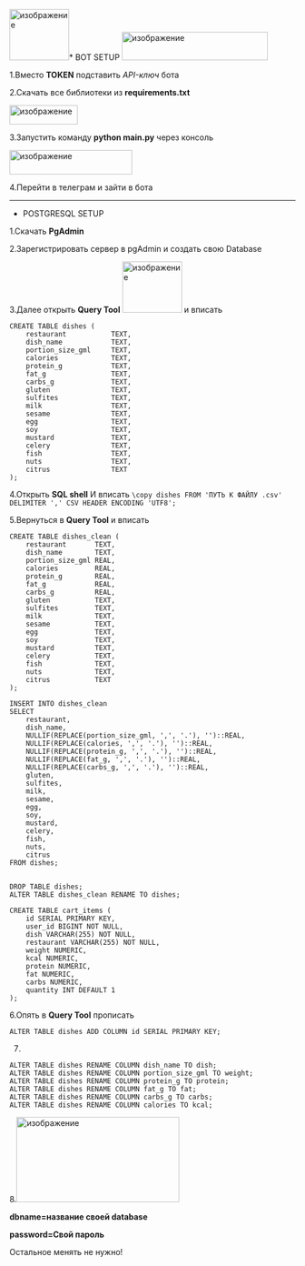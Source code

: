 <img width="105" height="90" alt="изображение" src="https://github.com/user-attachments/assets/5013e432-0c05-41b5-b99d-1503d19b9e07" />* BOT SETUP
<img width="257" height="50" alt="изображение" src="https://github.com/user-attachments/assets/81f53fa9-5fe8-4d3b-b5a0-fbf5fd83a015" />

1.Вместо **TOKEN** подставить *API-ключ* бота

2.Скачать все библиотеки из **requirements.txt**

<img width="120" height="34" alt="изображение" src="https://github.com/user-attachments/assets/2855a827-3797-4da5-959b-a432c6c905dd" />

3.Запустить команду **python main.py** через консоль


<img width="216" height="43" alt="изображение" src="https://github.com/user-attachments/assets/422ce5dd-3b7d-4979-9134-001d285e0d90" />


4.Перейти в телеграм и зайти в бота

-------------------------------------------------------------------------------------------------------------------------------------------------------------------

* POSTGRESQL SETUP

1.Скачать **PgAdmin**

2.Зарегистрировать сервер в pgAdmin и создать свою Database 

3.Далее открыть **Query Tool** <img width="105" height="90" alt="изображение" src="https://github.com/user-attachments/assets/a12621a6-91f7-429c-a114-1872ba285f4b" />
и вписать 
```
CREATE TABLE dishes (
    restaurant           TEXT,
    dish_name            TEXT,
    portion_size_gml     TEXT,
    calories             TEXT,
    protein_g            TEXT,
    fat_g                TEXT,
    carbs_g              TEXT,
    gluten               TEXT,
    sulfites             TEXT,
    milk                 TEXT,
    sesame               TEXT,
    egg                  TEXT,
    soy                  TEXT,
    mustard              TEXT,
    celery               TEXT,
    fish                 TEXT,
    nuts                 TEXT,
    citrus               TEXT
);
```

4.Открыть **SQL shell** И вписать
```\copy dishes FROM 'ПУТЬ К ФАЙЛУ .csv' DELIMITER ',' CSV HEADER ENCODING 'UTF8';```

5.Вернуться в **Query Tool** и вписать
```
CREATE TABLE dishes_clean (
    restaurant       TEXT,
    dish_name        TEXT,
    portion_size_gml REAL,
    calories         REAL,
    protein_g        REAL,
    fat_g            REAL,
    carbs_g          REAL,
    gluten           TEXT,
    sulfites         TEXT,
    milk             TEXT,
    sesame           TEXT,
    egg              TEXT,
    soy              TEXT,
    mustard          TEXT,
    celery           TEXT,
    fish             TEXT,
    nuts             TEXT,
    citrus           TEXT
);

INSERT INTO dishes_clean
SELECT
    restaurant,
    dish_name,
    NULLIF(REPLACE(portion_size_gml, ',', '.'), '')::REAL,
    NULLIF(REPLACE(calories, ',', '.'), '')::REAL,
    NULLIF(REPLACE(protein_g, ',', '.'), '')::REAL,
    NULLIF(REPLACE(fat_g, ',', '.'), '')::REAL,
    NULLIF(REPLACE(carbs_g, ',', '.'), '')::REAL,
    gluten,
    sulfites,
    milk,
    sesame,
    egg,
    soy,
    mustard,
    celery,
    fish,
    nuts,
    citrus
FROM dishes;


DROP TABLE dishes;
ALTER TABLE dishes_clean RENAME TO dishes;
```
```
CREATE TABLE cart_items (
    id SERIAL PRIMARY KEY,
    user_id BIGINT NOT NULL,
    dish VARCHAR(255) NOT NULL,
    restaurant VARCHAR(255) NOT NULL,
    weight NUMERIC,
    kcal NUMERIC,
    protein NUMERIC,
    fat NUMERIC,
    carbs NUMERIC,
    quantity INT DEFAULT 1
);
```
6.Опять в **Query Tool** прописать 
```
ALTER TABLE dishes ADD COLUMN id SERIAL PRIMARY KEY;
```
7.
```
ALTER TABLE dishes RENAME COLUMN dish_name TO dish;
ALTER TABLE dishes RENAME COLUMN portion_size_gml TO weight;
ALTER TABLE dishes RENAME COLUMN protein_g TO protein;
ALTER TABLE dishes RENAME COLUMN fat_g TO fat;
ALTER TABLE dishes RENAME COLUMN carbs_g TO carbs;
ALTER TABLE dishes RENAME COLUMN calories TO kcal;
```
8.<img width="287" height="150" alt="изображение" src="https://github.com/user-attachments/assets/f04dfb76-2891-43f7-be8a-eb324bbb6155" />

**dbname=название своей database**

**password=Свой пароль**

Остальное менять не нужно!

